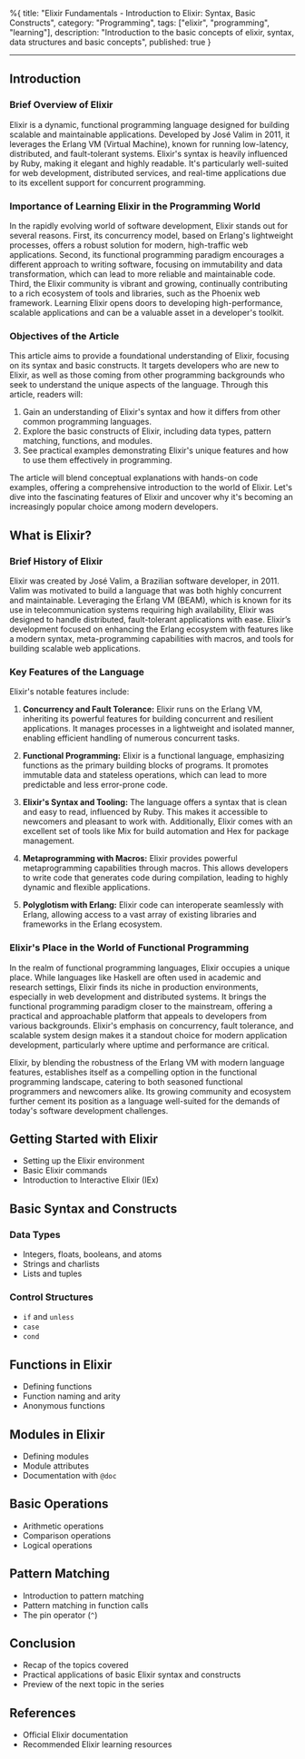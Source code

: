 %{
title: "Elixir Fundamentals - Introduction to Elixir: Syntax, Basic Constructs",
category: "Programming",
tags: ["elixir", "programming", "learning"],
description: "Introduction to the basic concepts of elixir, syntax, data structures and basic concepts",
published: true
}

---

## Introduction

### Brief Overview of Elixir

Elixir is a dynamic, functional programming language designed for building scalable and maintainable applications. Developed by José Valim in 2011, it leverages the Erlang VM (Virtual Machine), known for running low-latency, distributed, and fault-tolerant systems. Elixir's syntax is heavily influenced by Ruby, making it elegant and highly readable. It's particularly well-suited for web development, distributed services, and real-time applications due to its excellent support for concurrent programming.

### Importance of Learning Elixir in the Programming World

In the rapidly evolving world of software development, Elixir stands out for several reasons. First, its concurrency model, based on Erlang's lightweight processes, offers a robust solution for modern, high-traffic web applications. Second, its functional programming paradigm encourages a different approach to writing software, focusing on immutability and data transformation, which can lead to more reliable and maintainable code. Third, the Elixir community is vibrant and growing, continually contributing to a rich ecosystem of tools and libraries, such as the Phoenix web framework. Learning Elixir opens doors to developing high-performance, scalable applications and can be a valuable asset in a developer's toolkit.

### Objectives of the Article

This article aims to provide a foundational understanding of Elixir, focusing on its syntax and basic constructs. It targets developers who are new to Elixir, as well as those coming from other programming backgrounds who seek to understand the unique aspects of the language. Through this article, readers will:

1. Gain an understanding of Elixir's syntax and how it differs from other common programming languages.
2. Explore the basic constructs of Elixir, including data types, pattern matching, functions, and modules.
3. See practical examples demonstrating Elixir's unique features and how to use them effectively in programming.

The article will blend conceptual explanations with hands-on code examples, offering a comprehensive introduction to the world of Elixir. Let's dive into the fascinating features of Elixir and uncover why it's becoming an increasingly popular choice among modern developers.

## What is Elixir?

### Brief History of Elixir

Elixir was created by José Valim, a Brazilian software developer, in 2011. Valim was motivated to build a language that was both highly concurrent and maintainable. Leveraging the Erlang VM (BEAM), which is known for its use in telecommunication systems requiring high availability, Elixir was designed to handle distributed, fault-tolerant applications with ease. Elixir’s development focused on enhancing the Erlang ecosystem with features like a modern syntax, meta-programming capabilities with macros, and tools for building scalable web applications.

### Key Features of the Language

Elixir's notable features include:

1. **Concurrency and Fault Tolerance:** Elixir runs on the Erlang VM, inheriting its powerful features for building concurrent and resilient applications. It manages processes in a lightweight and isolated manner, enabling efficient handling of numerous concurrent tasks.

2. **Functional Programming:** Elixir is a functional language, emphasizing functions as the primary building blocks of programs. It promotes immutable data and stateless operations, which can lead to more predictable and less error-prone code.

3. **Elixir's Syntax and Tooling:** The language offers a syntax that is clean and easy to read, influenced by Ruby. This makes it accessible to newcomers and pleasant to work with. Additionally, Elixir comes with an excellent set of tools like Mix for build automation and Hex for package management.

4. **Metaprogramming with Macros:** Elixir provides powerful metaprogramming capabilities through macros. This allows developers to write code that generates code during compilation, leading to highly dynamic and flexible applications.

5. **Polyglotism with Erlang:** Elixir code can interoperate seamlessly with Erlang, allowing access to a vast array of existing libraries and frameworks in the Erlang ecosystem.

### Elixir's Place in the World of Functional Programming

In the realm of functional programming languages, Elixir occupies a unique place. While languages like Haskell are often used in academic and research settings, Elixir finds its niche in production environments, especially in web development and distributed systems. It brings the functional programming paradigm closer to the mainstream, offering a practical and approachable platform that appeals to developers from various backgrounds. Elixir's emphasis on concurrency, fault tolerance, and scalable system design makes it a standout choice for modern application development, particularly where uptime and performance are critical.

Elixir, by blending the robustness of the Erlang VM with modern language features, establishes itself as a compelling option in the functional programming landscape, catering to both seasoned functional programmers and newcomers alike. Its growing community and ecosystem further cement its position as a language well-suited for the demands of today's software development challenges.

## Getting Started with Elixir
- Setting up the Elixir environment
- Basic Elixir commands
- Introduction to Interactive Elixir (IEx)

## Basic Syntax and Constructs
### Data Types
- Integers, floats, booleans, and atoms
- Strings and charlists
- Lists and tuples

### Control Structures
- `if` and `unless`
- `case`
- `cond`

## Functions in Elixir
- Defining functions
- Function naming and arity
- Anonymous functions

## Modules in Elixir
- Defining modules
- Module attributes
- Documentation with `@doc`

## Basic Operations
- Arithmetic operations
- Comparison operations
- Logical operations

## Pattern Matching
- Introduction to pattern matching
- Pattern matching in function calls
- The pin operator (`^`)

## Conclusion
- Recap of the topics covered
- Practical applications of basic Elixir syntax and constructs
- Preview of the next topic in the series

## References
- Official Elixir documentation
- Recommended Elixir learning resources
